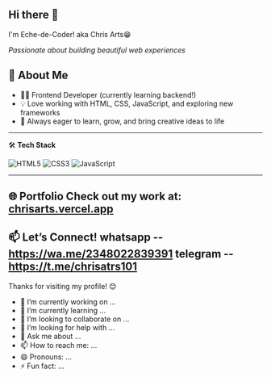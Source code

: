 ## Hi there 👋
I'm Eche-de-Coder! aka Chris Arts😁

*Passionate about building beautiful web experiences*



## 🌟 **About Me**

- 👨‍💻 Frontend Developer (currently learning backend!)
- 💡 Love working with HTML, CSS, JavaScript, and exploring new frameworks
- 🚀 Always eager to learn, grow, and bring creative ideas to life

---

🛠️ **Tech Stack**

![HTML5](https://img.shields.io/badge/-HTML5-333?style=flat&logo=html5)
![CSS3](https://img.shields.io/badge/-CSS3-333?style=flat&logo=css3)
![JavaScript](https://img.shields.io/badge/-JavaScript-333?style=flat&logo=javascript)
<!-- Add more frameworks or tools as you learn them! -->

---

🌐 **Portfolio**
Check out my work at: [chrisarts.vercel.app](https://chrisarts.vercel.app)
---

📫 **Let’s Connect!**
whatsapp -- https://wa.me/2348022839391
telegram -- https://t.me/chrisatrs101
---

Thanks for visiting my profile! 😊

- 🔭 I’m currently working on ...
- 🌱 I’m currently learning ...
- 👯 I’m looking to collaborate on ...
- 🤔 I’m looking for help with ...
- 💬 Ask me about ...
- 📫 How to reach me: ...
- 😄 Pronouns: ...
- ⚡ Fun fact: ...

